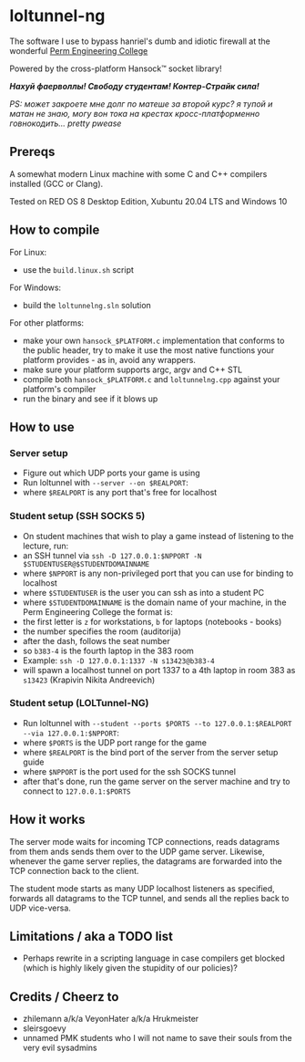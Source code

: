 # loltunnel-ng

The software I use to bypass hanriel's dumb and idiotic firewall at the wonderful [Perm Engineering College](https://pmkspo.ru/)

Powered by the cross-platform Hansock&trade; socket library!

***Нахуй фаерволлы! Свободу студентам! Контер-Страйк сила!***

*PS: может закроете мне долг по матеше за второй курс? я тупой и матан не знаю, могу вон тока на крестах кросс-платформенно говнокодить... pretty pwease*

## Prereqs

A somewhat modern Linux machine with some C and C++ compilers installed (GCC or Clang).

Tested on RED OS 8 Desktop Edition, Xubuntu 20.04 LTS and Windows 10

## How to compile

For Linux:
- use the `build.linux.sh` script

For Windows:
- build the `loltunnelng.sln` solution

For other platforms:
- make your own `hansock_$PLATFORM.c` implementation that conforms to the public header, try to make it use the most native functions your platform provides - as in, avoid any wrappers.
- make sure your platform supports argc, argv and C++ STL
- compile both `hansock_$PLATFORM.c` and `loltunnelng.cpp` against your platform's compiler
- run the binary and see if it blows up

## How to use

### Server setup

- Figure out which UDP ports your game is using
- Run loltunnel with `--server --on $REALPORT`:
- where `$REALPORT` is any port that's free for localhost

### Student setup (SSH SOCKS 5)

- On student machines that wish to play a game instead of listening to the lecture, run:
- an SSH tunnel via `ssh -D 127.0.0.1:$NPPORT -N $STUDENTUSER@$STUDENTDOMAINNAME`
- where `$NPPORT` is any non-privileged port that you can use for binding to localhost
- where `$STUDENTUSER` is the user you can ssh as into a student PC
- where `$STUDENTDOMAINNAME` is the domain name of your machine, in the Perm Engineering College the format is:
- the first letter is `z` for workstations, `b` for laptops (notebooks - books)
- the number specifies the room (auditorija)
- after the dash, follows the seat number
- so `b383-4` is the fourth laptop in the 383 room
- Example: `ssh -D 127.0.0.1:1337 -N s13423@b383-4`
- will spawn a localhost tunnel on port 1337 to a 4th laptop in room 383 as `s13423` (Krapivin Nikita Andreevich)

### Student setup (LOLTunnel-NG)

- Run loltunnel with `--student --ports $PORTS --to 127.0.0.1:$REALPORT --via 127.0.0.1:$NPPORT`:
- where `$PORTS` is the UDP port range for the game
- where `$REALPORT` is the bind port of the server from the server setup guide
- where `$NPPORT` is the port used for the ssh SOCKS tunnel
- after that's done, run the game server on the server machine and try to connect to `127.0.0.1:$PORTS`

## How it works

The server mode waits for incoming TCP connections, reads datagrams from them ands sends them over to the UDP game server. Likewise, whenever the game server replies, the datagrams are forwarded into the TCP connection back to the client.

The student mode starts as many UDP localhost listeners as specified, forwards all datagrams to the TCP tunnel, and sends all the replies back to UDP vice-versa.

## Limitations / aka a TODO list

- Perhaps rewrite in a scripting language in case compilers get blocked (which is highly likely given the stupidity of our policies)?

## Credits / Cheerz to

- zhilemann a/k/a VeyonHater a/k/a Hrukmeister
- sleirsgoevy
- unnamed PMK students who I will not name to save their souls from the very evil sysadmins

